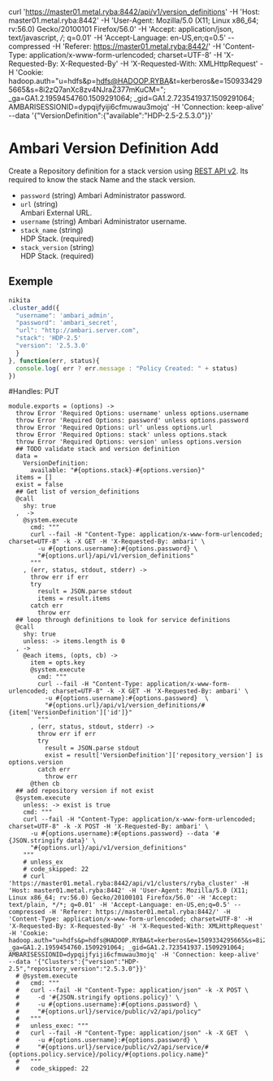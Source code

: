 curl 'https://master01.metal.ryba:8442/api/v1/version_definitions' -H 'Host: master01.metal.ryba:8442' -H 'User-Agent: Mozilla/5.0 (X11; Linux x86_64; rv:56.0) Gecko/20100101 Firefox/56.0' -H 'Accept: application/json, text/javascript, */*; q=0.01' -H 'Accept-Language: en-US,en;q=0.5' --compressed -H 'Referer: https://master01.metal.ryba:8442/' -H 'Content-Type: application/x-www-form-urlencoded; charset=UTF-8' -H 'X-Requested-By: X-Requested-By' -H 'X-Requested-With: XMLHttpRequest' -H 'Cookie: hadoop.auth="u=hdfs&p=hdfs@HADOOP.RYBA&t=kerberos&e=1509334295665&s=8i2zQ7anXc8zv4NJraZ377mKuCM="; _ga=GA1.2.1959454760.1509291064; _gid=GA1.2.723541937.1509291064; AMBARISESSIONID=dypqijfyiji6cfmuwau3mojq' -H 'Connection: keep-alive' --data '{"VersionDefinition":{"available":"HDP-2.5-2.5.3.0"}}'

# Ambari Version Definition Add

Create a Repository definition for a stack version using [REST API v2](https://github.com/apache/ambari/blob/trunk/ambari-server/docs/api/v1/repository-version-resources.md).
Its required to know the stack Name and the stack version.

* `password` (string)
  Ambari Administrator password.
* `url` (string)   
  Ambari External URL.
* `username` (string)
  Ambari Administrator username.
* `stack_name` (string)   
  HDP Stack. (required)
* `stack_version` (string)   
  HDP Stack. (required)

## Exemple

```js
nikita
.cluster_add({
  "username": 'ambari_admin',
  "password": 'ambari_secret',
  "url": "http://ambari.server.com",
  "stack": 'HDP-2.5'
  "version": '2.5.3.0'
  }
}, function(err, status){
  console.log( err ? err.message : "Policy Created: " + status)
})
```
#Handles: PUT

    module.exports = (options) ->
      throw Error 'Required Options: username' unless options.username
      throw Error 'Required Options: password' unless options.password
      throw Error 'Required Options: url' unless options.url
      throw Error 'Required Options: stack' unless options.stack
      throw Error 'Required Options: version' unless options.version
      ## TODO validate stack and version definition
      data =
        VersionDefinition:
          available: "#{options.stack}-#{options.version}"
      items = []
      exist = false
      ## Get list of version_definitions
      @call
        shy: true
      ,  ->
        @system.execute
          cmd: """
          curl --fail -H "Content-Type: application/x-www-form-urlencoded; charset=UTF-8" -k -X GET -H 'X-Requested-By: ambari' \
            -u #{options.username}:#{options.password} \
            "#{options.url}/api/v1/version_definitions"
          """
        , (err, status, stdout, stderr) ->
          throw err if err
          try
            result = JSON.parse stdout
            items = result.items
          catch err
            throw err
      ## loop through definitions to look for service definitions
      @call
        shy: true
        unless: -> items.length is 0
      , ->
        @each items, (opts, cb) ->
          item = opts.key
          @system.execute
            cmd: """
            curl --fail -H "Content-Type: application/x-www-form-urlencoded; charset=UTF-8" -k -X GET -H 'X-Requested-By: ambari' \
              -u #{options.username}:#{options.password}  \
              "#{options.url}/api/v1/version_definitions/#{item['VersionDefinition']['id']}"
            """
          , (err, status, stdout, stderr) ->
            throw err if err
            try
              result = JSON.parse stdout
              exist = result['VersionDefinition']['repository_version'] is options.version
            catch err
              throw err
          @then cb
      ## add repository version if not exist
      @system.execute
        unless: -> exist is true
        cmd: """
        curl --fail -H "Content-Type: application/x-www-form-urlencoded; charset=UTF-8" -k -X POST -H 'X-Requested-By: ambari' \
          -u #{options.username}:#{options.password} --data '#{JSON.stringify data}' \
          "#{options.url}/api/v1/version_definitions"
        """
        # unless_ex
        # code_skipped: 22
        # curl 'https://master01.metal.ryba:8442/api/v1/clusters/ryba_cluster' -H 'Host: master01.metal.ryba:8442' -H 'User-Agent: Mozilla/5.0 (X11; Linux x86_64; rv:56.0) Gecko/20100101 Firefox/56.0' -H 'Accept: text/plain, */*; q=0.01' -H 'Accept-Language: en-US,en;q=0.5' --compressed -H 'Referer: https://master01.metal.ryba:8442/' -H 'Content-Type: application/x-www-form-urlencoded; charset=UTF-8' -H 'X-Requested-By: X-Requested-By' -H 'X-Requested-With: XMLHttpRequest' -H 'Cookie: hadoop.auth="u=hdfs&p=hdfs@HADOOP.RYBA&t=kerberos&e=1509334295665&s=8i2zQ7anXc8zv4NJraZ377mKuCM="; _ga=GA1.2.1959454760.1509291064; _gid=GA1.2.723541937.1509291064; AMBARISESSIONID=dypqijfyiji6cfmuwau3mojq' -H 'Connection: keep-alive' --data '{"Clusters":{"version":"HDP-2.5","repository_version":"2.5.3.0"}}'
      # @system.execute
      #   cmd: """
      #   curl --fail -H "Content-Type: application/json" -k -X POST \
      #     -d '#{JSON.stringify options.policy}' \
      #     -u #{options.username}:#{options.password} \
      #     "#{options.url}/service/public/v2/api/policy"
      #   """
      #   unless_exec: """
      #   curl --fail -H "Content-Type: application/json" -k -X GET  \
      #     -u #{options.username}:#{options.password} \
      #     "#{options.url}/service/public/v2/api/service/#{options.policy.service}/policy/#{options.policy.name}"
      #   """
      #   code_skipped: 22
